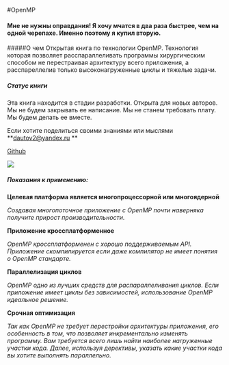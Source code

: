 #OpenMP

#### Мне не нужны оправдания! Я хочу мчатся в два раза быстрее, чем на одной черепахе. Именно поэтому я купил вторую.

#####О чем 
Открытая книга по технологии OpenMP. Технология которая позволяет расспараллеливать программы хирургическим способом не перестраивая архитектуру всего приложения, а расспареллелив только высоконагруженные циклы и тяжелые задачи.



##### Статус книги
Эта книга находится в стадии разработки. Открыта для новых авторов. Мы не будем закрывать ее написание. Мы не станем требовать плату. Мы будем делать ее вместе. 

Если хотите поделиться своими знaниями или мыслями **dautov2@yandex.ru **

[Github](https://github.com/dautov2/OpenMP)  

![](http://habrastorage.org/files/3bf/d95/694/3bfd9569429642b7bd3f299f761befdb.jpg)

##### Показания к применению:


**Целевая платформа является многопроцессорной или многоядерной**

*Создавая многопоточное приложение с OpenMP почти наверняка получите прирост производительности.*

**Приложение кроссплатформенное**

*OpenMP кроссплатформенен с хорошо поддерживаемым API. Приложение скомпилируется если даже компилятор не имеет понятия о OpenMP стандарте.*

**Параллелизация циклов**

*OpenMP одно из лучших средств для распараллеливания циклов. Если приложение имеет циклы без зависимостей, использование OpenMP идеальное решение.*

**Срочная оптимизация**

*Так как OpenMP не требует перестройки архитектуры приложения, его особенность в том, что позволяет инкрементально изменять программу. Вам требуется всего лишь найти наиболее нагруженные участки кода. Далее, используя дерективы, указать какие участки кода вы хотите выполнять параллельно.*
